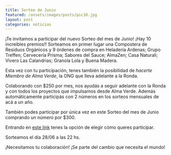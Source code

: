 ```yaml
---
title: Sorteo de Junio
featured: /assets/images/posts/pic10.jpg
layout: post
categories: noticias
---
```


¡Te invitamos a participar del nuevo Sorteo del mes de Junio! ¡Hay 10 increíbles premios!! Sorteamos en primer lugar una Compostera de Residuos Orgánicos y 9 órdenes de compra en Heladería Ardenas; Grupo Treffen; Cervecería Prisma; Sabores del Sauce; AlmaZen; Casa Naturali; Vivero Las Calandrias; Granola Lola y Buena Madera.

Esta vez con tu participación, tenes también la posibilidad de *hacerte Miembro de Alma Verde*, la ONG que lleva adelante a la Ronda.

Colaborando con $250 por mes, nos ayudás a seguir adelante con la Ronda y con todos los proyectos que impulsamos desde Alma Verde. Además automáticamente participás con 2 números en los sorteos mensuales de acá a un año.

También podes participar por única vez en este Sorteo del mes de Junio comprando un número por $300.

Entrando en <a href="https://evo.re/av-sorteo-junio">este link</a> tenes la opción de elegir cómo queres participar.

Sorteamos el día 28/06 a las 22 hs.

¡Necesitamos tu colaboración! ¡Se parte del cambio que necesita el mundo!
